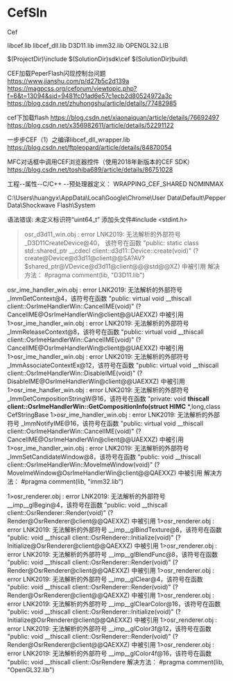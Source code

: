 # CefSln
Cef

libcef.lib
libcef_dll.lib
D3D11.lib
imm32.lib
OPENGL32.LIB

$(ProjectDir)\include 
$(SolutionDir)sdk\cef
$(SolutionDir)build\

CEF加载PeperFlash闪现控制台问题
https://www.jianshu.com/p/d27b5c2d139a
https://magpcss.org/ceforum/viewtopic.php?f=6&t=13094&sid=9481fc01ad6e57c1ecb2d80524972a3c
https://blog.csdn.net/zhuhongshu/article/details/77482985

cef下加载flash
https://blog.csdn.net/xiaonaiquan/article/details/76692497
https://blog.csdn.net/x356982611/article/details/52291122

一步步CEF（1）之编译libcef_dll_wrapper.lib
https://blog.csdn.net/ftpleopard/article/details/84870054

MFC对话框中调用CEF浏览器控件（使用2018年新版本的CEF SDK）
https://blog.csdn.net/toshiba689/article/details/86751028

工程--属性--C/C++  --预处理器定义：
WRAPPING_CEF_SHARED
NOMINMAX

C:\Users\huangyx\AppData\Local\Google\Chrome\User Data\Default\Pepper Data\Shockwave Flash\System

语法错误: 未定义标识符“uint64_t”
添加头文件#include <stdint.h>

>osr_d3d11_win.obj : error LNK2019: 无法解析的外部符号 _D3D11CreateDevice@40，
该符号在函数 "public: static class std::shared_ptr<class client::d3d11::Device> 
__cdecl client::d3d11::Device::create(void)" (?create@Device@d3d11@client@@SA?AV?$shared_ptr@VDevice@d3d11@client@@@std@@XZ) 中被引用
解决方法：
#pragma comment(lib, "D3D11.lib")

osr_ime_handler_win.obj : error LNK2019: 无法解析的外部符号 _ImmGetContext@4，该符号在函数 "public: virtual void __thiscall client::OsrImeHandlerWin::CancelIME(void)" (?CancelIME@OsrImeHandlerWin@client@@UAEXXZ) 中被引用
1>osr_ime_handler_win.obj : error LNK2019: 无法解析的外部符号 _ImmReleaseContext@8，该符号在函数 "public: virtual void __thiscall client::OsrImeHandlerWin::CancelIME(void)" (?CancelIME@OsrImeHandlerWin@client@@UAEXXZ) 中被引用
1>osr_ime_handler_win.obj : error LNK2019: 无法解析的外部符号 _ImmAssociateContextEx@12，该符号在函数 "public: virtual void __thiscall client::OsrImeHandlerWin::DisableIME(void)" (?DisableIME@OsrImeHandlerWin@client@@UAEXXZ) 中被引用
1>osr_ime_handler_win.obj : error LNK2019: 无法解析的外部符号 _ImmGetCompositionStringW@16，该符号在函数 "private: void __thiscall client::OsrImeHandlerWin::GetCompositionInfo(struct HIMC__ *,long,class CefStringBase<struct CefStringTraitsUTF16> 
1>osr_ime_handler_win.obj : error LNK2019: 无法解析的外部符号 _ImmNotifyIME@16，该符号在函数 "public: virtual void __thiscall client::OsrImeHandlerWin::CancelIME(void)" (?CancelIME@OsrImeHandlerWin@client@@UAEXXZ) 中被引用
1>osr_ime_handler_win.obj : error LNK2019: 无法解析的外部符号 _ImmSetCandidateWindow@8，该符号在函数 "public: void __thiscall client::OsrImeHandlerWin::MoveImeWindow(void)" (?MoveImeWindow@OsrImeHandlerWin@client@@QAEXXZ) 中被引用
解决方法：
#pragma comment(lib, "imm32.lib")

1>osr_renderer.obj : error LNK2019: 无法解析的外部符号 __imp__glBegin@4，该符号在函数 "public: void __thiscall client::OsrRenderer::Render(void)" (?Render@OsrRenderer@client@@QAEXXZ) 中被引用
1>osr_renderer.obj : error LNK2019: 无法解析的外部符号 __imp__glBindTexture@8，该符号在函数 "public: void __thiscall client::OsrRenderer::Initialize(void)" (?Initialize@OsrRenderer@client@@QAEXXZ) 中被引用
1>osr_renderer.obj : error LNK2019: 无法解析的外部符号 __imp__glBlendFunc@8，该符号在函数 "public: void __thiscall client::OsrRenderer::Render(void)" (?Render@OsrRenderer@client@@QAEXXZ) 中被引用
1>osr_renderer.obj : error LNK2019: 无法解析的外部符号 __imp__glClear@4，该符号在函数 "public: void __thiscall client::OsrRenderer::Render(void)" (?Render@OsrRenderer@client@@QAEXXZ) 中被引用
1>osr_renderer.obj : error LNK2019: 无法解析的外部符号 __imp__glClearColor@16，该符号在函数 "public: void __thiscall client::OsrRenderer::Initialize(void)" (?Initialize@OsrRenderer@client@@QAEXXZ) 中被引用
1>osr_renderer.obj : error LNK2019: 无法解析的外部符号 __imp__glColor3f@12，该符号在函数 "public: void __thiscall client::OsrRenderer::Render(void)" (?Render@OsrRenderer@client@@QAEXXZ) 中被引用
1>osr_renderer.obj : error LNK2019: 无法解析的外部符号 __imp__glColor4f@16，该符号在函数 "public: void __thiscall client::OsrRendere
解决方法：
#pragma comment(lib, "OpenGL32.lib")
